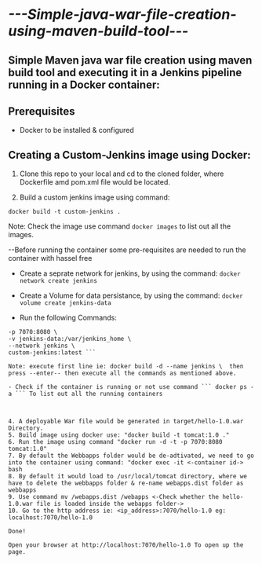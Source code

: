 # *---Simple-java-war-file-creation-using-maven-build-tool---*


## Simple Maven java war file creation using maven build tool and executing it in a Jenkins pipeline running in a Docker container: 

## Prerequisites

- Docker to be installed & configured

## Creating a Custom-Jenkins image using Docker:

1. Clone this repo to your local and cd to the cloned folder, where Dockerfile amd pom.xml file would be located.

2. Build a custom jenkins image using command:

``` docker build -t custom-jenkins . ```

Note: Check the image use command ``` docker images ``` to list out all the images.

--Before running the container some pre-requisites are needed to run the container with hassel free

- Create a seprate network for jenkins, by using the command: ``` docker network create jenkins ```

- Create a Volume for data persistance, by using the command: ``` docker volume create jenkins-data ```

- Run the following Commands:

``` docker build -d --name jenkins \
-p 7070:8080 \
-v jenkins-data:/var/jenkins_home \
--network jenkins \
custom-jenkins:latest ```

Note: execute first line ie: docker build -d --name jenkins \  then press --enter-- then execute all the commands as mentioned above.

- Check if the container is running or not use command ``` docker ps -a ``` To list out all the running containers



4. A deployable War file would be generated in target/hello-1.0.war Directory.
5. Build image using docker use: "docker build -t tomcat:1.0 ."
6. Run the image using command "docker run -d -t -p 7070:8080 tomcat:1.0"
7. By default the Webbapps folder would be de-adtivated, we need to go into the container using command: "docker exec -it <-container id-> bash
8. By default it would load to /usr/local/tomcat directory, where we have to delete the webbapps folder & re-name webapps.dist folder as webbapps
9. Use command mv /webapps.dist /webapps <-Check whether the hello-1.0.war file is loaded inside the webapps folder->
10. Go to the http address ie: <ip_address>:7070/hello-1.0 eg: localhost:7070/hello-1.0

Done!

Open your browser at http://localhost:7070/hello-1.0 To open up the page. 
